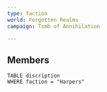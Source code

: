 ```yaml
---
type: faction
world: Forgotten Realms
campaign: Tomb of Annihilation

---
```




## Members
```dataview
TABLE discription
WHERE faction = "Harpers"
```